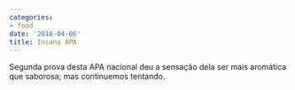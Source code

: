```yaml
---
categories:
- food
date: '2018-04-06'
title: Insana APA
---
```


Segunda prova desta APA nacional deu a sensação dela ser mais aromática que saborosa; mas continuemos tentando.